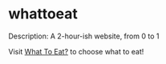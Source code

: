 # whattoeat

Description: A 2-hour-ish website, from 0 to 1

Visit [What To Eat?](http://193.112.72.214:99) to choose what to eat!
